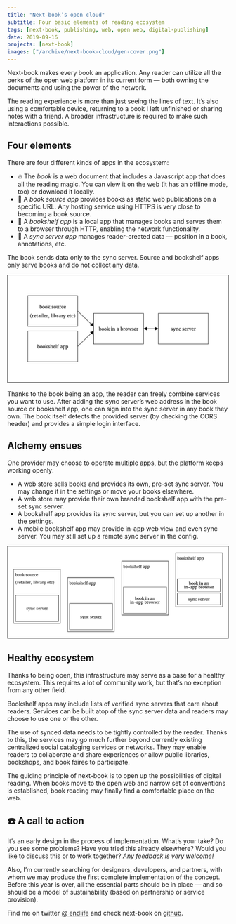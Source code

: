 ```yaml
---
title: "Next-book’s open cloud"
subtitle: Four basic elements of reading ecosystem
tags: [next-book, publishing, web, open web, digital-publishing]
date: 2019-09-16
projects: [next-book]
images: ["/archive/next-book-cloud/gen-cover.png"]
---
```


Next-book makes every book an application. Any reader can utilize all the perks of the open web platform in its current form — both owning the documents and using the power of the network.

The reading experience is more than just seeing the lines of text. It’s also using a comfortable device, returning to a book I left unfinished or sharing notes with a friend. A broader infrastructure is required to make such interactions possible.


## Four elements

There are four different kinds of apps in the ecosystem:

- 🔥 The *book* is a web document that includes a Javascript app that does all the reading magic. You can view it on the web (it has an offline mode, too) or download it locally.
- 💨 A *book source app* provides books as static web publications on a specific URL. Any hosting service using HTTPS is very close to becoming a book source.
- 🍁 A *bookshelf app* is a local app that manages books and serves them to a browser through HTTP, enabling the network functionality. 
- 🌊 A *sync server app* manages reader-created data — position in a book, annotations, etc.

The book sends data only to the sync server. Source and bookshelf apps only serve books and do not collect any data.

![](infrastructure.svg "Schema of the infrastructure, fully described above.")

Thanks to the book being an app, the reader can freely combine services you want to use. After adding the sync server’s web address in the book source or bookshelf app, one can sign into the sync server in any book they own. The book itself detects the provided server (by checking the CORS header) and provides a simple login interface.


## Alchemy ensues

One provider may choose to operate multiple apps, but the platform keeps working openly:

- A web store sells books and provides its own, pre-set sync server. You may change it in the settings or move your books elsewhere.
- A web store may provide their own branded bookshelf app with the pre-set sync server.
- A bookshelf app provides its sync server, but you can set up another in the settings.
- A mobile bookshelf app may provide in-app web view and even sync server. You may still set up a remote sync server in the config.

![](combinations.svg "Schema of possible merged apps, fully described above.")


## Healthy ecosystem

Thanks to being open, this infrastructure may serve as a base for a healthy ecosystem. This requires a lot of community work, but that’s no exception from any other field.

Bookshelf apps may include lists of verified sync servers that care about readers. Services can be built atop of the sync server data and readers may choose to use one or the other.

The use of synced data needs to be tightly controlled by the reader. Thanks to this, the services may go much further beyond currently existing centralized social cataloging services or networks. They may enable readers to collaborate and share experiences or allow public libraries, bookshops, and book faires to participate.

The guiding principle of next-book is to open up the possibilities of digital reading. When books move to the open web and narrow set of conventions is established, book reading may finally find a comfortable place on the web.


## ☎️ A call to action 

It’s an early design in the process of implementation. What’s your take? Do you see some problems? Have you tried this already elsewhere? Would you like to discuss this or to work together? *Any feedback is very welcome!*

Also, I’m currently searching for designers, developers, and partners, with whom we may produce the first complete implementation of the concept. Before this year is over, all the essential parts should be in place — and so should be a model of sustainability (based on partnership or service provision). 

Find me on twitter [@ endlife](https://twitter.com/endlife) and check next-book on [github](http://github.com/next-book/).
